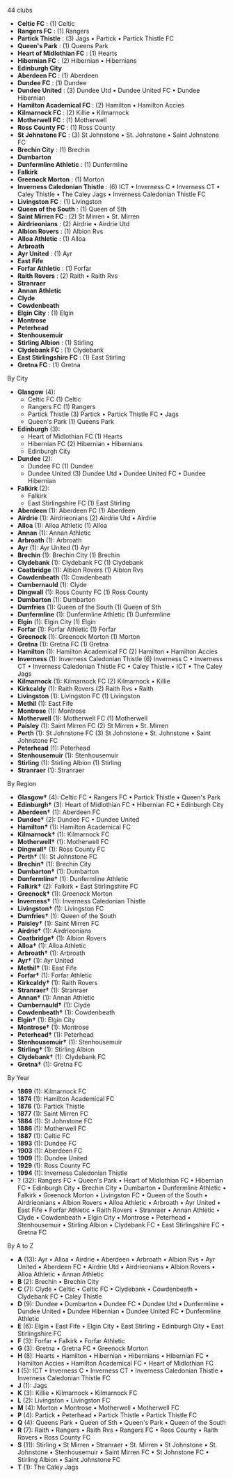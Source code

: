 44 clubs

- **Celtic FC** : (1) Celtic
- **Rangers FC** : (1) Rangers
- **Partick Thistle** : (3) Jags • Partick • Partick Thistle FC
- **Queen's Park** : (1) Queens Park
- **Heart of Midlothian FC** : (1) Hearts
- **Hibernian FC** : (2) Hibernian • Hibernians
- **Edinburgh City**
- **Aberdeen FC** : (1) Aberdeen
- **Dundee FC** : (1) Dundee
- **Dundee United** : (3) Dundee Utd • Dundee United FC • Dundee Hibernian
- **Hamilton Academical FC** : (2) Hamilton • Hamilton Accies
- **Kilmarnock FC** : (2) Killie • Kilmarnock
- **Motherwell FC** : (1) Motherwell
- **Ross County FC** : (1) Ross County
- **St Johnstone FC** : (3) St Johnstone • St. Johnstone • Saint Johnstone FC
- **Brechin City** : (1) Brechin
- **Dumbarton**
- **Dunfermline Athletic** : (1) Dunfermline
- **Falkirk**
- **Greenock Morton** : (1) Morton
- **Inverness Caledonian Thistle** : (6) ICT • Inverness C • Inverness CT • Caley Thistle • The Caley Jags • Inverness Caledonian Thistle FC
- **Livingston FC** : (1) Livingston
- **Queen of the South** : (1) Queen of Sth
- **Saint Mirren FC** : (2) St Mirren • St. Mirren
- **Airdrieonians** : (2) Airdrie • Airdrie Utd
- **Albion Rovers** : (1) Albion Rvs
- **Alloa Athletic** : (1) Alloa
- **Arbroath**
- **Ayr United** : (1) Ayr
- **East Fife**
- **Forfar Athletic** : (1) Forfar
- **Raith Rovers** : (2) Raith • Raith Rvs
- **Stranraer**
- **Annan Athletic**
- **Clyde**
- **Cowdenbeath**
- **Elgin City** : (1) Elgin
- **Montrose**
- **Peterhead**
- **Stenhousemuir**
- **Stirling Albion** : (1) Stirling
- **Clydebank FC** : (1) Clydebank
- **East Stirlingshire FC** : (1) East Stirling
- **Gretna FC** : (1) Gretna




By City

- **Glasgow** (4): 
  - Celtic FC  (1) Celtic
  - Rangers FC  (1) Rangers
  - Partick Thistle  (3) Partick • Partick Thistle FC • Jags
  - Queen's Park  (1) Queens Park
- **Edinburgh** (3): 
  - Heart of Midlothian FC  (1) Hearts
  - Hibernian FC  (2) Hibernian • Hibernians
  - Edinburgh City 
- **Dundee** (2): 
  - Dundee FC  (1) Dundee
  - Dundee United  (3) Dundee Utd • Dundee United FC • Dundee Hibernian
- **Falkirk** (2): 
  - Falkirk 
  - East Stirlingshire FC  (1) East Stirling
- **Aberdeen** (1): Aberdeen FC  (1) Aberdeen
- **Airdrie** (1): Airdrieonians  (2) Airdrie Utd • Airdrie
- **Alloa** (1): Alloa Athletic  (1) Alloa
- **Annan** (1): Annan Athletic 
- **Arbroath** (1): Arbroath 
- **Ayr** (1): Ayr United  (1) Ayr
- **Brechin** (1): Brechin City  (1) Brechin
- **Clydebank** (1): Clydebank FC  (1) Clydebank
- **Coatbridge** (1): Albion Rovers  (1) Albion Rvs
- **Cowdenbeath** (1): Cowdenbeath 
- **Cumbernauld** (1): Clyde 
- **Dingwall** (1): Ross County FC  (1) Ross County
- **Dumbarton** (1): Dumbarton 
- **Dumfries** (1): Queen of the South  (1) Queen of Sth
- **Dunfermline** (1): Dunfermline Athletic  (1) Dunfermline
- **Elgin** (1): Elgin City  (1) Elgin
- **Forfar** (1): Forfar Athletic  (1) Forfar
- **Greenock** (1): Greenock Morton  (1) Morton
- **Gretna** (1): Gretna FC  (1) Gretna
- **Hamilton** (1): Hamilton Academical FC  (2) Hamilton • Hamilton Accies
- **Inverness** (1): Inverness Caledonian Thistle  (6) Inverness C • Inverness CT • Inverness Caledonian Thistle FC • Caley Thistle • ICT • The Caley Jags
- **Kilmarnock** (1): Kilmarnock FC  (2) Kilmarnock • Killie
- **Kirkcaldy** (1): Raith Rovers  (2) Raith Rvs • Raith
- **Livingston** (1): Livingston FC  (1) Livingston
- **Methil** (1): East Fife 
- **Montrose** (1): Montrose 
- **Motherwell** (1): Motherwell FC  (1) Motherwell
- **Paisley** (1): Saint Mirren FC  (2) St Mirren • St. Mirren
- **Perth** (1): St Johnstone FC  (3) St Johnstone • St. Johnstone • Saint Johnstone FC
- **Peterhead** (1): Peterhead 
- **Stenhousemuir** (1): Stenhousemuir 
- **Stirling** (1): Stirling Albion  (1) Stirling
- **Stranraer** (1): Stranraer 




By Region

- **Glasgow†** (4):   Celtic FC • Rangers FC • Partick Thistle • Queen's Park
- **Edinburgh†** (3):   Heart of Midlothian FC • Hibernian FC • Edinburgh City
- **Aberdeen†** (1):   Aberdeen FC
- **Dundee†** (2):   Dundee FC • Dundee United
- **Hamilton†** (1):   Hamilton Academical FC
- **Kilmarnock†** (1):   Kilmarnock FC
- **Motherwell†** (1):   Motherwell FC
- **Dingwall†** (1):   Ross County FC
- **Perth†** (1):   St Johnstone FC
- **Brechin†** (1):   Brechin City
- **Dumbarton†** (1):   Dumbarton
- **Dunfermline†** (1):   Dunfermline Athletic
- **Falkirk†** (2):   Falkirk • East Stirlingshire FC
- **Greenock†** (1):   Greenock Morton
- **Inverness†** (1):   Inverness Caledonian Thistle
- **Livingston†** (1):   Livingston FC
- **Dumfries†** (1):   Queen of the South
- **Paisley†** (1):   Saint Mirren FC
- **Airdrie†** (1):   Airdrieonians
- **Coatbridge†** (1):   Albion Rovers
- **Alloa†** (1):   Alloa Athletic
- **Arbroath†** (1):   Arbroath
- **Ayr†** (1):   Ayr United
- **Methil†** (1):   East Fife
- **Forfar†** (1):   Forfar Athletic
- **Kirkcaldy†** (1):   Raith Rovers
- **Stranraer†** (1):   Stranraer
- **Annan†** (1):   Annan Athletic
- **Cumbernauld†** (1):   Clyde
- **Cowdenbeath†** (1):   Cowdenbeath
- **Elgin†** (1):   Elgin City
- **Montrose†** (1):   Montrose
- **Peterhead†** (1):   Peterhead
- **Stenhousemuir†** (1):   Stenhousemuir
- **Stirling†** (1):   Stirling Albion
- **Clydebank†** (1):   Clydebank FC
- **Gretna†** (1):   Gretna FC




By Year

- **1869** (1):   Kilmarnock FC
- **1874** (1):   Hamilton Academical FC
- **1876** (1):   Partick Thistle
- **1877** (1):   Saint Mirren FC
- **1884** (1):   St Johnstone FC
- **1886** (1):   Motherwell FC
- **1887** (1):   Celtic FC
- **1893** (1):   Dundee FC
- **1903** (1):   Aberdeen FC
- **1909** (1):   Dundee United
- **1929** (1):   Ross County FC
- **1994** (1):   Inverness Caledonian Thistle
- ? (32):   Rangers FC • Queen's Park • Heart of Midlothian FC • Hibernian FC • Edinburgh City • Brechin City • Dumbarton • Dunfermline Athletic • Falkirk • Greenock Morton • Livingston FC • Queen of the South • Airdrieonians • Albion Rovers • Alloa Athletic • Arbroath • Ayr United • East Fife • Forfar Athletic • Raith Rovers • Stranraer • Annan Athletic • Clyde • Cowdenbeath • Elgin City • Montrose • Peterhead • Stenhousemuir • Stirling Albion • Clydebank FC • East Stirlingshire FC • Gretna FC






By A to Z

- **A** (13): Ayr • Alloa • Airdrie • Aberdeen • Arbroath • Albion Rvs • Ayr United • Aberdeen FC • Airdrie Utd • Airdrieonians • Albion Rovers • Alloa Athletic • Annan Athletic
- **B** (2): Brechin • Brechin City
- **C** (7): Clyde • Celtic • Celtic FC • Clydebank • Cowdenbeath • Clydebank FC • Caley Thistle
- **D** (9): Dundee • Dumbarton • Dundee FC • Dundee Utd • Dunfermline • Dundee United • Dundee Hibernian • Dundee United FC • Dunfermline Athletic
- **E** (6): Elgin • East Fife • Elgin City • East Stirling • Edinburgh City • East Stirlingshire FC
- **F** (3): Forfar • Falkirk • Forfar Athletic
- **G** (3): Gretna • Gretna FC • Greenock Morton
- **H** (8): Hearts • Hamilton • Hibernian • Hibernians • Hibernian FC • Hamilton Accies • Hamilton Academical FC • Heart of Midlothian FC
- **I** (5): ICT • Inverness C • Inverness CT • Inverness Caledonian Thistle • Inverness Caledonian Thistle FC
- **J** (1): Jags
- **K** (3): Killie • Kilmarnock • Kilmarnock FC
- **L** (2): Livingston • Livingston FC
- **M** (4): Morton • Montrose • Motherwell • Motherwell FC
- **P** (4): Partick • Peterhead • Partick Thistle • Partick Thistle FC
- **Q** (4): Queens Park • Queen of Sth • Queen's Park • Queen of the South
- **R** (7): Raith • Rangers • Raith Rvs • Rangers FC • Ross County • Raith Rovers • Ross County FC
- **S** (11): Stirling • St Mirren • Stranraer • St. Mirren • St Johnstone • St. Johnstone • Stenhousemuir • Saint Mirren FC • St Johnstone FC • Stirling Albion • Saint Johnstone FC
- **T** (1): The Caley Jags




